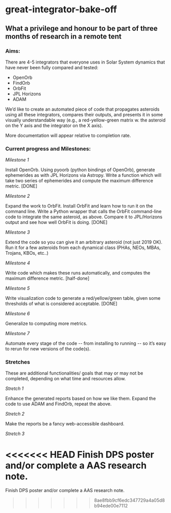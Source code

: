 # great-integrator-bake-off
## What a privilege and honour to be part of three months of research in a remote tent

### Aims:
There are 4-5 integrators that everyone uses in Solar System dynamics that have never been fully compared and tested:
* OpenOrb
* FindOrb
* OrbFit
* JPL Horizons
* ADAM

We’d like to create an automated piece of code that propagates asteroids using all these integrators, compares their outputs, and presents it in some visually understandable way (e.g., a red-yellow-green matrix w. the asteroid on the Y axis and the integrator on the X axis).

More documentation will appear relative to completion rate.
### Current progress and Milestones:

_Milestone 1_

Install OpenOrb. Using pyoorb (python bindings of OpenOrb), generate ephemerides as with JPL Horizons via Astropy.
Write a function which will take two series of ephemerides and compute the maximum difference metric. [DONE]

_Milestone 2_

Expand the work to OrbFit. Install OrbFit and learn how to run it on the command line. Write a Python wrapper that calls the OrbFit command-line code to integrate the same asteroid, as above. Compare it to JPL/Horizons output and see how well OrbFit is doing. [DONE]

_Milestone 3_

Extend the code so you can give it an arbitrary asteroid (not just 2019 OK). Run it for a few asteroids from each dynamical class (PHAs, NEOs, MBAs, Trojans, KBOs, etc..)

_Milestone 4_

Write code which makes these runs automatically, and computes the maximum difference metric. [half-done]

_Milestone 5_

Write visualization code to generate a red/yellow/green table, given some thresholds of what is considered acceptable. [DONE]

_Milestone 6_

Generalize to computing more metrics.

_Milestone 7_

Automate every stage of the code -- from installing to running -- so it’s easy to rerun for new versions of the code(s).

### Stretches
These are additional functionalities/ goals that may or may not be completed, depending on what time and resources allow.

_Stretch 1_

Enhance the generated reports based on how we like them. Expand the code to use ADAM and FindOrb, repeat the above. 

_Stretch 2_

Make the reports be a fancy web-accessible dashboard. 

_Stretch 3_

<<<<<<< HEAD
Finish DPS poster and/or complete a AAS research note.
=======
Finish DPS poster and/or complete a AAS research note.
>>>>>>> 8ae8fbb9cf6edc347729a4a05d8b94ede00e7112
